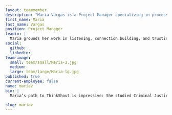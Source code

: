 ```yaml
---
layout: teammember
description: "Maria Vargas is a Project Manager specializing in process management at ThinkShout, a full service digital agency and B-Corp that specializes in nonprofit tech, digital strategy, website development, accessible design, and brand work."
first_name: Maria
last_name: Vargas
position: Project Manager
leadin: |
  Maria grounds her work in listening, connection building, and trusting what users say they need. 
social:
  github:
  linkedin:
team-image:
  small: team/small/Maria-2.jpg
  medium:
  large: team/large/Maria-lg.jpg
published: true
current-employee: false
name: mariav
bio: |
  Maria’s path to ThinkShout is impressive: She studied Criminal Justice and Spanish as an undergrad at Western Oregon University, then went on to grad school at the University of Southern California to study Social Entrepreneurship. Her learning didn’t end there; she did extensive service-learning in Panama, Honduras, Nicaragua; worked in youth development and leadership programming; specifically targeting at-risk youth increasing academic success and building bridges between schools, communities, and families. She’s also worked with women empowerment programming focused on building safe and motivating spaces for women of color. As a strategist, Maria believes digital experiences need to be representative of their users—built by listening, understanding, and diving deep into the individual stories and experiences of the whole. 

slug: mariav
---
```

